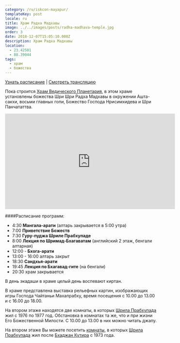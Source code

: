 ```yaml
---
category: /ru/iskcon-mayapur/
templateKey: post
locale: ru
title: Храм Радха Мадхавы
image: ../../images/posts/radha-madhava-temple.jpg
order: 3
date: 2018-12-07T15:05:10.000Z
description: Храм Радха Мадхавы
location:
  - 23.42501
  - 88.39044
tags:
  - храм
  - божества
---
```

[Узнать расписание](#расписание-программ) | [Смотреть трансляцию](/ru/stream)

Пока строится [Храм Ведического Планетария](/ru/tovp), в этом храме установлены божества Шри Шри Радха Мадхавы в окружении Ашта-сакхи, восьми главных гопи, Божество Господа Нрисимхидева и Шри Панчататтва.

<iframe width="560" height="315" src="https://www.youtube.com/embed/rtstv_zGBBw?start=58" frameborder="0" allow="accelerometer; autoplay; encrypted-media; gyroscope; picture-in-picture" allowfullscreen></iframe>

####Расписание программ:
  - 4:30 **Мангала-арати** (алтарь закрывается в 5:00 утра)
  - 7:00 **Приветствие Божеств**
  - 7:30 **Гуру-пуджа Шриле Прабхупаде**
  - 8:00 **Лекция по Шримад-Бхагаватам** (английский 2 этаж, бенгали алтарная)
  - 12:00 - **Бхога-арати**
  - 13:00 - 16:00 алтарь закрыт
  - 18:30 **Сандхья-арати**
  - 19:45 **Лекция по Бхагавад-гите** (на бенгали)
  - 20:30 храм закрывается

В день экадаши в храме целый день воспевают киртан.

В храме представлена выставка рельефных картин, изображающих игры Господа Чайтаньи Махапрабху, время посещения с 10.00 до 13.00 и с 16.00 до 18.00.


На втором этаже находятся две комнаты, в которых [Шрила Прабхупада](/ru/srila-prabhupada) жил с 1976 по 1977 год. Обстановка в комнатах та же, что и при жизни Его Божественной Милости. С 10.00 до 13.00 в них можно читать джапу.

На втором этаже Вы можете посетить [комнаты](/ru/prabhupada-room), в которых [Шрила Прабхупада](/en/srila-prabhupada) жил после [Бхаджан Кутира](/ru/bhajan-kutir) с 1973 года.

<tbd locale="ru" url="https://docs.google.com/document/d/1bh_tIFq_fIeTXLYyYaB9DbfMjO96WRfPReNGDaxuBi0/edit#heading=h.9t65zsun0neu" />
